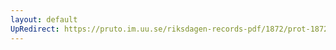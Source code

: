 ```yaml
---
layout: default
UpRedirect: https://pruto.im.uu.se/riksdagen-records-pdf/1872/prot-1872--fk--229/prot-1872--fk--229_021.pdf
---
```

